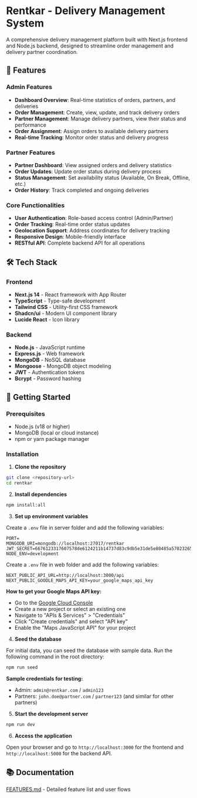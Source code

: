 # Rentkar - Delivery Management System

A comprehensive delivery management platform built with Next.js frontend and Node.js backend, designed to streamline order management and delivery partner coordination.

## 🚀 Features

### Admin Features
- **Dashboard Overview**: Real-time statistics of orders, partners, and deliveries
- **Order Management**: Create, view, update, and track delivery orders
- **Partner Management**: Manage delivery partners, view their status and performance
- **Order Assignment**: Assign orders to available delivery partners
- **Real-time Tracking**: Monitor order status and delivery progress

### Partner Features
- **Partner Dashboard**: View assigned orders and delivery statistics
- **Order Updates**: Update order status during delivery process
- **Status Management**: Set availability status (Available, On Break, Offline, etc.)
- **Order History**: Track completed and ongoing deliveries

### Core Functionalities
- **User Authentication**: Role-based access control (Admin/Partner)
- **Order Tracking**: Real-time order status updates
- **Geolocation Support**: Address coordinates for delivery tracking
- **Responsive Design**: Mobile-friendly interface
- **RESTful API**: Complete backend API for all operations

## 🛠️ Tech Stack

### Frontend
- **Next.js 14** - React framework with App Router
- **TypeScript** - Type-safe development
- **Tailwind CSS** - Utility-first CSS framework
- **Shadcn/ui** - Modern UI component library
- **Lucide React** - Icon library

### Backend
- **Node.js** - JavaScript runtime
- **Express.js** - Web framework
- **MongoDB** - NoSQL database
- **Mongoose** - MongoDB object modeling
- **JWT** - Authentication tokens
- **Bcrypt** - Password hashing

## 🚦 Getting Started

### Prerequisites
- Node.js (v18 or higher)
- MongoDB (local or cloud instance)
- npm or yarn package manager

### Installation

1. **Clone the repository**
  ```bash
  git clone <repository-url>
  cd rentkar
  ```

2. **Install dependencies**
  ```bash
  npm install:all
  ```

3. **Set up environment variables**

  Create a `.env` file in server folder and add the following variables:
  ```plaintext
  PORT=
  MONGODB_URI=mongodb://localhost:27017/rentkar
  JWT_SECRET=6676123317607578de6124211b14737d83c9db5e31de5e80485a570232658da89b7c1a7d97ebbcdd4975ee0243e25d44e36c47196d03f4a8790e30b41bbdbeb9
  NODE_ENV=development
  ```

  Create a `.env` file in web folder and add the following variables:
  ```plaintext
  NEXT_PUBLIC_API_URL=http://localhost:3000/api
  NEXT_PUBLIC_GOODLE_MAPS_API_KEY=your_google_maps_api_key
  ```

  **How to get your Google Maps API key:**
  - Go to the [Google Cloud Console](https://console.cloud.google.com/)
  - Create a new project or select an existing one
  - Navigate to "APIs & Services" > "Credentials"
  - Click "Create credentials" and select "API key"
  - Enable the "Maps JavaScript API" for your project

4. **Seed the database**

  For initial data, you can seed the database with sample data. Run the following command in the root directory:
  ```bash
  npm run seed
  ```

  **Sample credentials for testing:**
  - Admin: `admin@rentkar.com` / `admin123`
  - Partners: `john.doe@partner.com` / `partner123` (and similar for other partners)

5. **Start the development server**
  ```bash
  npm run dev
  ```

6. **Access the application**

  Open your browser and go to `http://localhost:3000` for the frontend and `http://localhost:5000` for the backend API.

## 📚 Documentation

[FEATURES.md](FEATURES.md) - Detailed feature list and user flows
